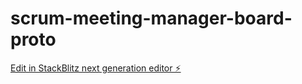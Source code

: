# scrum-meeting-manager-board-proto

[Edit in StackBlitz next generation editor ⚡️](https://stackblitz.com/~/github.com/nakyeonko3/scrum-meeting-manager-board-proto)